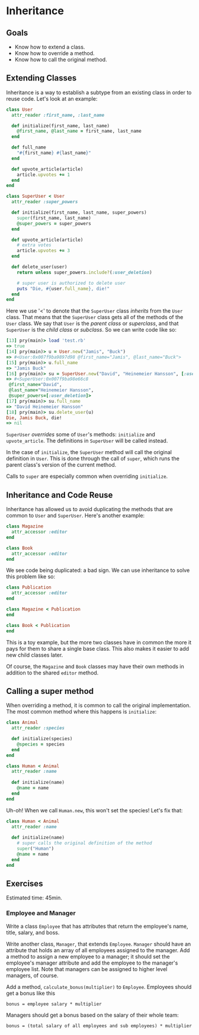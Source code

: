 # Inheritance
## Goals

* Know how to extend a class.
* Know how to override a method.
* Know how to call the original method.

## Extending Classes
Inheritance is a way to establish a subtype from an existing class in
order to reuse code. Let's look at an example:

```ruby
class User
  attr_reader :first_name, :last_name

  def initialize(first_name, last_name)
    @first_name, @last_name = first_name, last_name
  end

  def full_name
    "#{first_name} #{last_name}"
  end

  def upvote_article(article)
    article.upvotes += 1
  end
end

class SuperUser < User
  attr_reader :super_powers

  def initialize(first_name, last_name, super_powers)
    super(first_name, last_name)
    @super_powers = super_powers
  end

  def upvote_article(article)
    # extra votes
    article.upvotes += 3
  end

  def delete_user(user)
    return unless super_powers.include?(:user_deletion)

    # super user is authorized to delete user
    puts "Die, #{user.full_name}, die!"
  end
end
```

Here we use '<' to denote that the `SuperUser` class *inherits* from
the `User` class. That means that the `SuperUser` class gets all of
the methods of the `User` class. We say that `User` is the *parent
class* or *superclass*, and that `SuperUser` is the *child class* or
*subclass*. So we can write code like so:

```ruby
[13] pry(main)> load 'test.rb'
=> true
[14] pry(main)> u = User.new("Jamis", "Buck")
=> #<User:0x007f9ba9897d98 @first_name="Jamis", @last_name="Buck">
[15] pry(main)> u.full_name
=> "Jamis Buck"
[16] pry(main)> su = SuperUser.new("David", "Heinemeier Hansson", [:user_deletion])
=> #<SuperUser:0x007f9ba98e66c8
 @first_name="David",
 @last_name="Heinemeier Hansson",
 @super_powers=[:user_deletion]>
[17] pry(main)> su.full_name
=> "David Heinemeier Hansson"
[18] pry(main)> su.delete_user(u)
Die, Jamis Buck, die!
=> nil
```

`SuperUser` *overrides* some of `User`'s methods: `initialize` and
`upvote_article`. The definitions in `SuperUser` will be called
instead.

In the case of `initialize`, the `SuperUser` method will call the
original definition in `User`. This is done through the call of
`super`, which runs the parent class's version of the current method.

Calls to `super` are especially common when overriding `initialize`.

## Inheritance and Code Reuse
Inheritance has allowed us to avoid duplicating the methods that are
common to `User` and `SuperUser`. Here's another example:

```ruby
class Magazine
  attr_accessor :editor
end

class Book
  attr_accessor :editor
end
```

We see code being duplicated: a bad sign. We can use inheritance to
solve this problem like so:

```ruby
class Publication
  attr_accessor :editor
end

class Magazine < Publication
end

class Book < Publication
end
```

This is a toy example, but the more two classes have in common the
more it pays for them to share a single base class. This also makes it
easier to add new child classes later.

Of course, the `Magazine` and `Book` classes may have their own
methods in addition to the shared `editor` method.

## Calling a super method
When overriding a method, it is common to call the original
implementation. The most common method where this happens is
`initialize`:

```ruby
class Animal
  attr_reader :species

  def initialize(species)
    @species = species
  end
end

class Human < Animal
  attr_reader :name
  
  def initialize(name)
    @name = name
  end
end
```

Uh-oh! When we call `Human.new`, this won't set the species! Let's fix
that:

```ruby
class Human < Animal
  attr_reader :name
  
  def initialize(name)
    # super calls the original definition of the method
    super("Human")
    @name = name
  end
end
```

## Exercises
Estimated time: 45min.

### Employee and Manager
Write a class `Employee` that has attributes that return the
employee's name, title, salary, and boss.

Write another class, `Manager`, that extends `Employee`. `Manager`
should have an attribute that holds an array of all employees assigned
to the manager. Add a method to assign a new employee to a manager; it
should set the employee's manager attribute and add the employee to
the manager's employee list. Note that managers can be assigned to
higher level managers, of course.

Add a method, `calculate_bonus(multiplier)` to `Employee`. Employees
should get a bonus like this

    bonus = employee salary * multiplier

Managers should get a bonus based on the salary of their whole team:

    bonus = (total salary of all employees and sub employees) * multiplier

